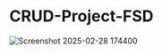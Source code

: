 # CRUD-Project-FSD
![Screenshot 2025-02-28 174400](https://github.com/user-attachments/assets/258ad0cc-16ce-4e70-a137-b93e7c7127c1)
